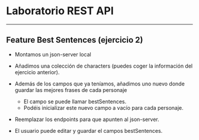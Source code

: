 # Laboratorio REST API
***
## Feature Best Sentences (ejercicio 2)
- Montamos un json-server local

- Añadimos una colección de characters (puedes coger la información del ejercicio anterior).

- Además de los campos que ya teníamos, añadimos uno nuevo donde guardar las mejores frases de cada personaje

  - El campo se puede llamar bestSentences.
  - Podéis inicializar este nuevo campo a vacío para cada personaje.
- Reemplazar los endpoints para que apunten al json-server.

- El usuario puede editar y guardar el campos bestSentences.
